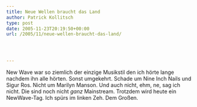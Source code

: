```yaml
---
title: Neue Wellen braucht das Land
author: Patrick Kollitsch
type: post
date: 2005-11-23T20:19:50+00:00
url: /2005/11/neue-wellen-braucht-das-land/




---
```

New Wave war so ziemlich der einzige Musikstil den ich hörte lange nachdem ihn alle hörten. Sonst umgekehrt. Schade um Nine Inch Nails und Sigur Ros. Nicht um Marilyn Manson. Und auch nicht, ehm, ne, sag ich nicht. Die sind noch nicht _ganz_ Mainstream. Trotzdem wird heute ein NewWave-Tag. Ich spürs im linken Zeh. Dem Großen.
